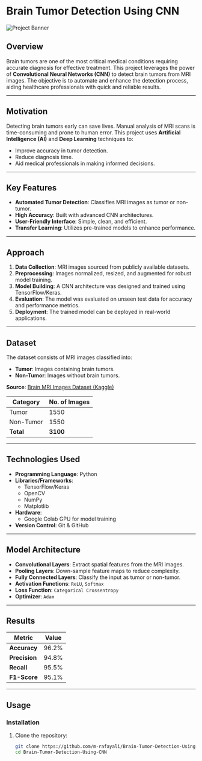 # **Brain Tumor Detection Using CNN**

![Project Banner](https://via.placeholder.com/1200x400.png?text=Brain+Tumor+Detection+Using+CNN)

## **Overview**
Brain tumors are one of the most critical medical conditions requiring accurate diagnosis for effective treatment. This project leverages the power of **Convolutional Neural Networks (CNN)** to detect brain tumors from MRI images. The objective is to automate and enhance the detection process, aiding healthcare professionals with quick and reliable results.

---

## **Motivation**
Detecting brain tumors early can save lives. Manual analysis of MRI scans is time-consuming and prone to human error. This project uses **Artificial Intelligence (AI)** and **Deep Learning** techniques to:
- Improve accuracy in tumor detection.
- Reduce diagnosis time.
- Aid medical professionals in making informed decisions.

---

## **Key Features**
- **Automated Tumor Detection**: Classifies MRI images as tumor or non-tumor.
- **High Accuracy**: Built with advanced CNN architectures.
- **User-Friendly Interface**: Simple, clean, and efficient.
- **Transfer Learning**: Utilizes pre-trained models to enhance performance.

---

## **Approach**
1. **Data Collection**: MRI images sourced from publicly available datasets.
2. **Preprocessing**: Images normalized, resized, and augmented for robust model training.
3. **Model Building**: A CNN architecture was designed and trained using TensorFlow/Keras.
4. **Evaluation**: The model was evaluated on unseen test data for accuracy and performance metrics.
5. **Deployment**: The trained model can be deployed in real-world applications.

---

## **Dataset**
The dataset consists of MRI images classified into:
- **Tumor**: Images containing brain tumors.
- **Non-Tumor**: Images without brain tumors.

**Source**: [Brain MRI Images Dataset (Kaggle)](https://www.kaggle.com)

| **Category** | **No. of Images** |
|--------------|--------------------|
| Tumor        | 1550              |
| Non-Tumor    | 1550              |
| **Total**    | **3100**          |

---

## **Technologies Used**
- **Programming Language**: Python
- **Libraries/Frameworks**:
  - TensorFlow/Keras
  - OpenCV
  - NumPy
  - Matplotlib
- **Hardware**:
  - Google Colab GPU for model training
- **Version Control**: Git & GitHub

---

## **Model Architecture**
- **Convolutional Layers**: Extract spatial features from the MRI images.
- **Pooling Layers**: Down-sample feature maps to reduce complexity.
- **Fully Connected Layers**: Classify the input as tumor or non-tumor.
- **Activation Functions**: `ReLU`, `Softmax`
- **Loss Function**: `Categorical Crossentropy`
- **Optimizer**: `Adam`

---

## **Results**
| **Metric**           | **Value**   |
|-----------------------|-------------|
| **Accuracy**          | 96.2%      |
| **Precision**         | 94.8%      |
| **Recall**            | 95.5%      |
| **F1-Score**          | 95.1%      |

---

## **Usage**
### **Installation**
1. Clone the repository:
   ```bash
   git clone https://github.com/m-rafayali/Brain-Tumor-Detection-Using-CNN.git
   cd Brain-Tumor-Detection-Using-CNN
